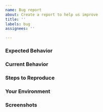 ```yaml
---
name: Bug report
about: Create a report to help us improve
title: ''
labels: bug
assignees: ''

---
```


<!--- Provide a brief summary of the issue -->

### Expected Behavior
<!--- Tell us what should happen -->

### Current Behavior
<!--- Tell us what happens instead of the expected behavior -->

### Steps to Reproduce
<!--- Steps to reproduce this bug -->

### Your Environment
<!--- Include as many relevant details about the environment you experienced the bug in -->

### Screenshots
<!--- If applicable, add screenshots to help explain the bug report -->
